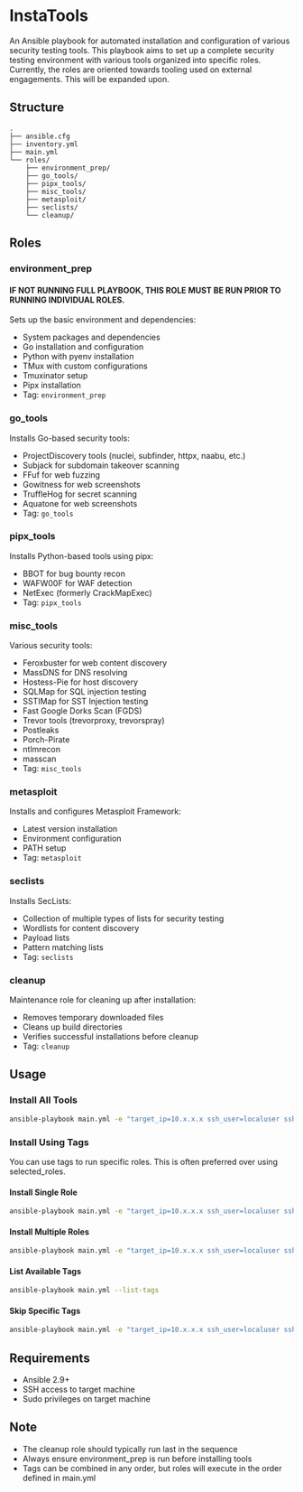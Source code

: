# InstaTools

An Ansible playbook for automated installation and configuration of various security testing tools. This playbook aims to set up a complete security testing environment with various tools organized into specific roles. Currently, the roles are oriented towards tooling used on external engagements. This will be expanded upon.

## Structure
```
.
├── ansible.cfg
├── inventory.yml
├── main.yml
└── roles/
    ├── environment_prep/
    ├── go_tools/
    ├── pipx_tools/
    ├── misc_tools/
    ├── metasploit/
    ├── seclists/
    └── cleanup/
```

## Roles

### environment_prep
#### IF NOT RUNNING FULL PLAYBOOK, THIS ROLE MUST BE RUN PRIOR TO RUNNING INDIVIDUAL ROLES.
Sets up the basic environment and dependencies:
- System packages and dependencies
- Go installation and configuration
- Python with pyenv installation
- TMux with custom configurations
- Tmuxinator setup
- Pipx installation
- Tag: `environment_prep`

### go_tools
Installs Go-based security tools:
- ProjectDiscovery tools (nuclei, subfinder, httpx, naabu, etc.)
- Subjack for subdomain takeover scanning
- FFuf for web fuzzing
- Gowitness for web screenshots
- TruffleHog for secret scanning
- Aquatone for web screenshots
- Tag: `go_tools`

### pipx_tools
Installs Python-based tools using pipx:
- BBOT for bug bounty recon
- WAFW00F for WAF detection
- NetExec (formerly CrackMapExec)
- Tag: `pipx_tools`

### misc_tools
Various security tools:
- Feroxbuster for web content discovery
- MassDNS for DNS resolving
- Hostess-Pie for host discovery
- SQLMap for SQL injection testing
- SSTIMap for SST Injection testing
- Fast Google Dorks Scan (FGDS)
- Trevor tools (trevorproxy, trevorspray)
- Postleaks
- Porch-Pirate
- ntlmrecon
- masscan
- Tag: `misc_tools`

### metasploit
Installs and configures Metasploit Framework:
- Latest version installation
- Environment configuration
- PATH setup
- Tag: `metasploit`

### seclists
Installs SecLists:
- Collection of multiple types of lists for security testing
- Wordlists for content discovery
- Payload lists
- Pattern matching lists
- Tag: `seclists`

### cleanup
Maintenance role for cleaning up after installation:
- Removes temporary downloaded files
- Cleans up build directories
- Verifies successful installations before cleanup
- Tag: `cleanup`

## Usage

### Install All Tools
```bash
ansible-playbook main.yml -e "target_ip=10.x.x.x ssh_user=localuser ssh_key_path=/home/acme/.ssh/id_ed25519" --ask-become-pass
```

### Install Using Tags
You can use tags to run specific roles. This is often preferred over using selected_roles.

#### Install Single Role
```bash
ansible-playbook main.yml -e "target_ip=10.x.x.x ssh_user=localuser ssh_key_path=/home/acme/.ssh/id_ed25519" --tags "environment_prep" --ask-become-pass
```

#### Install Multiple Roles
```bash
ansible-playbook main.yml -e "target_ip=10.x.x.x ssh_user=localuser ssh_key_path=/home/acme/.ssh/id_ed25519" --tags "environment_prep,go_tools" --ask-become-pass
```

#### List Available Tags
```bash
ansible-playbook main.yml --list-tags
```

#### Skip Specific Tags
```bash
ansible-playbook main.yml -e "target_ip=10.x.x.x ssh_user=localuser ssh_key_path=/home/acme/.ssh/id_ed25519" --skip-tags "cleanup" --ask-become-pass
```
## Requirements
- Ansible 2.9+
- SSH access to target machine
- Sudo privileges on target machine

## Note
- The cleanup role should typically run last in the sequence
- Always ensure environment_prep is run before installing tools
- Tags can be combined in any order, but roles will execute in the order defined in main.yml

